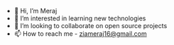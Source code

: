 - 👋 Hi, I’m Meraj
- 👀 I’m interested in learning new technologies
- 💞️ I’m looking to collaborate on open source projects
- 📫 How to reach me - ziameraj16@gmail.com

<!---
ziameraj16/ziameraj16 is a ✨ special ✨ repository because its `README.md` (this file) appears on your GitHub profile.
You can click the Preview link to take a look at your changes.
--->
